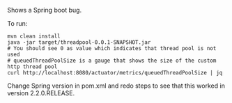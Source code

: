 Shows a Spring boot bug.

To run:
```
mvn clean install
java -jar target/threadpool-0.0.1-SNAPSHOT.jar
# You should see 0 as value which indicates that thread pool is not used
# queuedThreadPoolSize is a gauge that shows the size of the custom http thread pool
curl http://localhost:8080/actuator/metrics/queuedThreadPoolSize | jq
```

Change Spring version in pom.xml and redo steps to see that this worked
in version 2.2.0.RELEASE.
